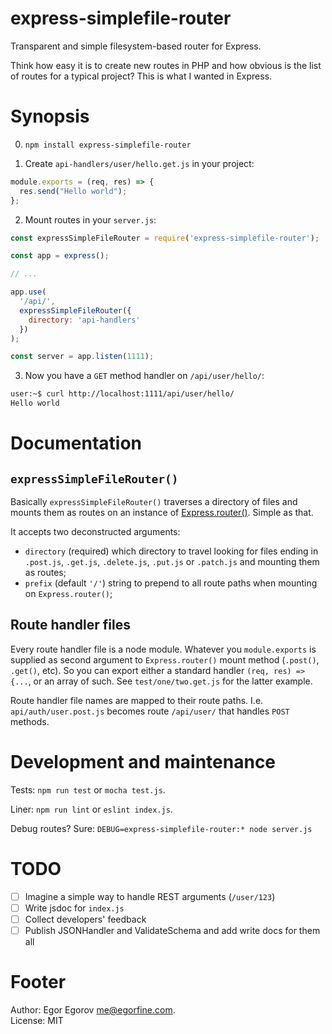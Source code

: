 # express-simplefile-router

Transparent and simple filesystem-based router for Express.

Think how easy it is to create new routes in PHP and how obvious is the list of routes for a typical project? This is what I wanted in Express.

# Synopsis

0. `npm install express-simplefile-router`

1. Create `api-handlers/user/hello.get.js` in your project:

```javascript
module.exports = (req, res) => {
  res.send("Hello world");
};
```

2. Mount routes in your `server.js`:

```javascript
const expressSimpleFileRouter = require('express-simplefile-router');

const app = express();

// ...

app.use(
  '/api/',
  expressSimpleFileRouter({
    directory: 'api-handlers'
  })
);

const server = app.listen(1111);
```

3. Now you have a `GET` method handler on `/api/user/hello/`:

```bash
user:~$ curl http://localhost:1111/api/user/hello/
Hello world
```

# Documentation

## `expressSimpleFileRouter()`

Basically `expressSimpleFileRouter()` traverses a directory of files and mounts them as routes on an instance of [Express.router()](https://expressjs.com/en/4x/api.html#router). Simple as that.

It accepts two deconstructed arguments:

* `directory` (required) which directory to travel looking for files ending in `.post.js`, `.get.js`, `.delete.js`, `.put.js` or `.patch.js` and mounting them as routes;
* `prefix` (default `'/'`) string to prepend to all route paths when mounting on `Express.router()`;

## Route handler files

Every route handler file is a node module. Whatever you `module.exports` is supplied as second argument to `Express.router()` mount method (`.post()`, `.get()`, etc). So you can export either a standard handler `(req, res) => {...`, or an array of such. See `test/one/two.get.js` for the latter example.

Route handler file names are mapped to their route paths. I.e. `api/auth/user.post.js` becomes route `/api/user/` that handles `POST` methods.

# Development and maintenance

Tests: `npm run test` or `mocha test.js`.

Liner: `npm run lint` or `eslint index.js`.

Debug routes? Sure: `DEBUG=express-simplefile-router:* node server.js`

# TODO

- [ ] Imagine a simple way to handle REST arguments (`/user/123`)
- [ ] Write jsdoc for `index.js`
- [ ] Collect developers' feedback
- [ ] Publish JSONHandler and ValidateSchema and add write docs for them all

# Footer

Author: Egor Egorov me@egorfine.com.<br>
License: MIT
